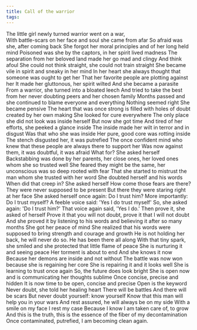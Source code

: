 ```yaml
---
title: Call of the warrior
tags:
---
```


The little girl newly turned warrior went on a war,<br>
With battle-scars on her face and soul she came from afar
So afraid was she, after coming back
She forgot her moral principles and of her long held mind
Poisoned was she by the captors, in her spirit lived madness
The separation from her beloved land made her go mad and clingy
And think afoul
She could not think straight, she could not train straight
She became vile in spirit and sneaky in her mind
In her heart she always thought that someone was ought to get her
That her favorite people are plotting against her
It made her gluttonous, her spirit wilted
And she became a parasite
From a warrior, she turned into a bloated leech
And tried to take the best from her never doubting peers and her chosen family
Months passed and she continued to blame everyone and everything
Nothing seemed right
She became pensive
The heart that was once strong is filled with holes of doubt created by her own making
She looked for cure everywhere
The only place she did not look was inside herself
But now she got time
And tired of her efforts, she peeked a glance inside
The inside made her wilt in terror and in disgust
Was that who she was inside
Her pure, good core was rotting inside
The stench disgusted her, it was putrefied
The once confident mind who knew that these people are always there to support her
Was now against them, it was doubtful, it was afraid
What for? She asked herself
Backstabbing was done by her parents, her close ones, her loved ones whom she so trusted well
She feared they might be the same, her unconscious was so deep rooted with fear
That she started to mistrust the man whom she trusted with her word
She doubted herself and his words
When did that creep in? She asked herself
How come those fears are there? They were never supposed to be present
But there they were staring right at her face
She asked herself once again: Do I trust him?
More importantly: Do I trust myself?
A feeble voice said: 'Yes I do trust myself'
So, she asked again: 'Do I trust him?'
That voice again said, 'Yes I do.'
Then prove it, she asked of herself
Prove it that you will not doubt, prove it that I will not doubt
And she proved it by listening to his words and believing it after so many months
She got her peace of mind
She realized that his words were supposed to bring strength and courage and growth
He is not holding her back, he will never do so.
He has been there all along
With that tiny spark, she smiled and she protected that little flame of peace
She is nurturing it and seeing peace
Her torment is about to end
And she knows it now
Because her demons are inside and not without
The battle was now won because she is regaining her core
She is repairing it and it looks well
She is learning to trust once again
So, the future does look bright
She is open now and is communicating her thoughts sublime
Once concise, precise and hidden
It is now time to be open, concise and precise
Open is the keyword
Never doubt, she told her healing heart
There will be battles
And there will be scars
But never doubt yourself: know yourself
Know that this man will help you in your wars
And rest assured, he will always be on my side
With a smile on my face I rest my case
Because I know I am taken care of, to grow
And this is the truth, this is the essence of the fiber of my decontamination
Once contaminated, putrefied, I am becoming clean again.
##
